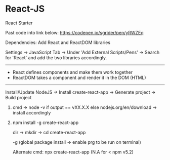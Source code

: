 # React-JS
React Starter

Past code into link below:
https://codepen.io/sgrider/pen/yRWZEq

Dependencies:
Add React and ReactDOM libraries

Settings -> JavaScript Tab -> Under 'Add External Scripts/Pens' -> Search for 'React' and add the two libraries accordingly.


-------------------------------------
- React defines components and make them work together
- ReactDOM takes a component and render it in the DOM (HTML)

-------------------------------------
Install/Update NodeJS -> Install create-react-app -> Generate project -> Build project

1. cmd -> node -v
if output == vXX.X.X
else nodejs.org/en/download -> install accordingly

2. npm install -g create-react-app

    dir -> mkdir <name> -> cd <name>
    create-react-app <jsx>

    -g (global package install -> enable prg to be run on terminal)

    Alternate cmd: 
    npx create-react-app <project name>
    (N.A for < npm v5.2)
